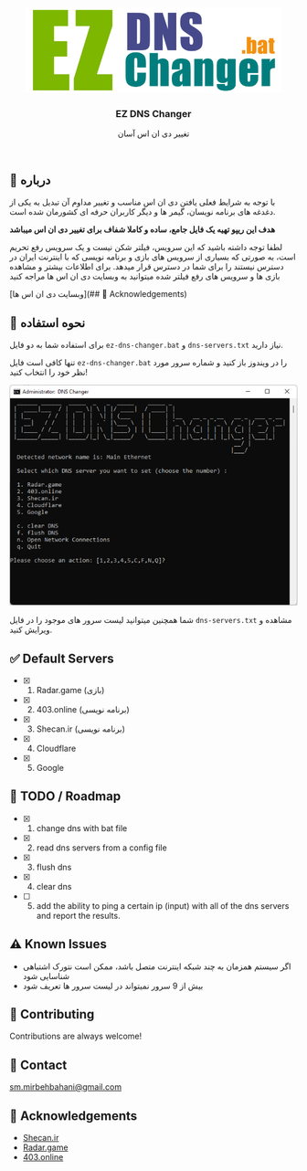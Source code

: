 <div align="center">
<img src="img/ez-dns-changer.png" alt="logo" width="450" height="150" />
  <h3>EZ DNS Changer</h3>
  <p>تغییر دی ان اس آسان</p>
</div>

<br />

<!-- About the Project -->

## :star2: درباره

با توجه به شرایط فعلی یافتن دی ان اس مناسب و تغییر مداوم آن تبدیل به یکی از دغدغه های برنامه نویسان، گیمر ها و دیگر کاربران حرفه ای کشورمان شده است.

**هدف این ریپو تهیه یک فایل جامع، ساده و کاملا شفاف برای تغییر دی ان اس میباشد**

لطفا توجه داشته باشید که این سرویس، فیلتر شکن نیست و یک سرویس رفع تحریم است، به صورتی که بسیاری از سرویس های بازی و برنامه نویسی که با اینترنت ایران در دسترس نیستند را برای شما در دسترس قرار میدهد.
برای اطلاعات بیشتر و مشاهده بازی ها و سرویس های رفع فیلتر شده میتوانید به وبسایت دی ان اس ها مراجه کنید

[وبسایت دی ان اس ها](## :gem: Acknowledgements)


<!-- Usage -->

## :eyes: نحوه استفاده

برای استفاده شما به دو فایل `ez-dns-changer.bat` و `dns-servers.txt` نیاز دارید.

تنها کافی است فایل `ez-dns-changer.bat` را در ویندوز باز کنید و شماره سرور مورد نظر خود را انتخاب کنید!

<div align="center">
<img src="img/menu.png" alt="logo"/>
</div>

شما همچنین میتوانید لیست سرور های موجود را در فایل `dns-servers.txt` مشاهده و ویرایش کنید.

<!-- Default Servers -->

## :white_check_mark: Default Servers

* [x] 1. Radar.game (بازی)
* [x] 2. 403.online (برنامه نویسی)
* [x] 3. Shecan.ir (برنامه نویسی)
* [x] 4. Cloudflare
* [x] 5. Google


<!-- Roadmap -->

## :compass: TODO / Roadmap

* [x] 1. change dns with bat file
* [x] 2. read dns servers from a config file
* [x] 3. flush dns
* [x] 4. clear dns
* [ ] 5. add the ability to ping a certain ip (input) with all of the dns servers and report the results.


<!-- Known Issues -->

## :warning: Known Issues

* اگر سیستم همزمان به چند شبکه اینترنت متصل باشد، ممکن است نتورک اشتباهی شناسایی شود
* بیش از 9 سرور نمیتواند در لیست سرور ها تعریف شود

<!-- Contributing -->

## :wave: Contributing

Contributions are always welcome!

<!-- Contact -->

## :handshake: Contact
sm.mirbehbahani@gmail.com

<!-- Acknowledgments -->

## :gem: Acknowledgements
- [Shecan.ir](https://shecan.ir/)
- [Radar.game](https://radar.game/)
- [403.online](https://403.online/)
